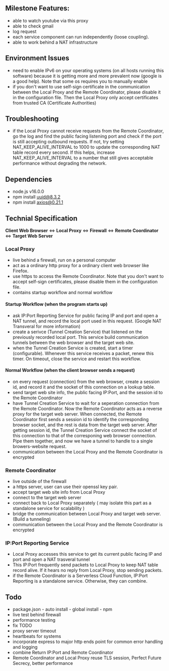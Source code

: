## Milestone Features:
* able to watch youtube via this proxy
* able to check gmail 
* log request 
* each service component can run independently (loose coupling).
* able to work behind a NAT infrastructure

## Environment Issues
* need to enable IPv6 on your operating systems (on all hosts running this software) because it is getting more and more prevalent now (google is a good help). Note that some os requires you to manually enable 
* if you don't want to use self-sign certificate in the communication between the Local Proxy and the Remote Coordinator, please disable it in the configuration file. Then the Local Proxy only accept certificates from trusted CA (Certificate Authorities)

## Troubleshooting 
* if the Local Proxy cannot receive requests from the Remote Coordinator, go the log and find the public facing listening port and check if the port is still accepting outbound requests. If not, try setting NAT_KEEP_ALIVE_INTERVAL to 1000 to update the corresponding NAT table record every second. If this helps, increase NAT_KEEP_ALIVE_INTERVAL to a number that still gives acceptable performance without degrading the network. 

## Dependencies
* node.js v16.0.0
* npm install uuid@8.3.2
* npm install axios@0.21.1

## Technial Specification 
**Client Web Browser** <=> **Local Proxy** <=> **Firewall** <=> **Remote Coordinator** <=> **Target Web Server**

### Local Proxy 
* live behind a firewall, run on a personal computer
* act as a ordinary http proxy for a ordinary client web browser like Firefox. 
* use https to access the Remote Coordinator. Note that you don't want to accept self-sign certificates, please disable them in the configuration file. 
* contains startup workflow and normal workflow

#### Startup Workflow (when the program starts up) 
* ask IP:Port Reporting Service for public facing IP and port and open a NAT tunnel, and record the local port used in this request. (Google NAT Transveral for more information)
* create a serivce (Tunnel Creation Service) that listened on the previously recorded local port. This service build communication tunnels between the web browser and the target web site.
* when the Tunnel Creation Service is created, start a timer (configurable). Whenever this service receives a packet, renew this timer. On timeout, close the service and restart this workflow. 

#### Normal Workflow (when the client browser sends a request)
* on every request (connection) from the web browser, create a session id, and record it and the socket of this connection on a lookup table. 
* send target web site info, the public facing IP:Port, and the session id to the Remote Coordinator 
* have Tunnel Creation Service to wait for a seperation connection from the Remote Coordinator. Now the Remote Coordinator acts as a reverse proxy for the target web server. When connected, the Remote Coordinator first sends a session id to identify the corresponding browser socket, and the rest is data from the target web server. After getting session id, the Tunnel Creation Service connect the socket of this connection to that of the corresponing web browser connection. Pipe them together, and now we have a tunnel to handle to a single browers-website request. 
* communication between the Local Proxy and the Remote Coordinator is encrypted 


### Remote Coordinator
* live outside of the firewall
* a https server, user can use their openssl key pair. 
* accept target web site info from Local Proxy 
* connect to the target web server
* connect back to Local Proxy separately ( may isolate this part as a standalone service for scalability )
* bridge the communication between Local Proxy and target web server. (Build a tunneling) 
* communication between the Local Proxy and the Remote Coordinator is encrypted 


### IP:Port Reporting Service
* Local Proxy accesses this service to get its current public facing IP and port and open a NAT trasveral tunnel  
* This IP:Port frequently send packets to Local Proxy to keep NAT table record alive. If it hears no reply from Local Proxy, stop sending packets. 
* if the Remote Coordinator is a Serverless Cloud Function, IP:Port Reporting is a standalone service. Otherwise, they can combine. 



## Todo
* package.json - auto install  - global install - npm 
* live test behind firewall
* performance testing
* fix TODO 
* proxy server timeout
* heartbeats for systems
* incorporate express to major http ends point for common error handling and logging
* combine Return IP:Port and Remote Coordinator
* Remote Coordinator and Local Proxy reuse TLS session, Perfect Future Secrecy, better performance